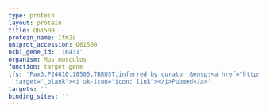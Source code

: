 ```yaml
---
type: protein
layout: protein
title: Q61500
protein_name: Itm2a
uniprot_accession: Q61500
ncbi_gene_id: '16431'
organism: Mus musculus
function: target gene
tfs: 'Pax3,P24610,18505,TRRUST,inferred by curator,&ensp;<a href="https://www.ncbi.nlm.nih.gov/pubmed/?term=23650549%5Buid%5D"
  target="_blank"><i uk-icon="icon: link"></i>Pubmed</a>'
targets: ''
binding_sites: ''
---
```

